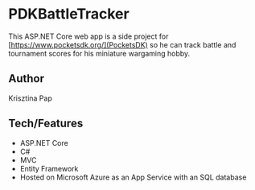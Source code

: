 ﻿# PDKBattleTracker
This ASP.NET Core web app is a side project for [https://www.pocketsdk.org/](PocketsDK) so he can track battle and tournament scores for his miniature wargaming hobby.

## Author
Krisztina Pap

## Tech/Features
- ASP.NET Core
- C#
- MVC
- Entity Framework
- Hosted on Microsoft Azure as an App Service with an SQL database

